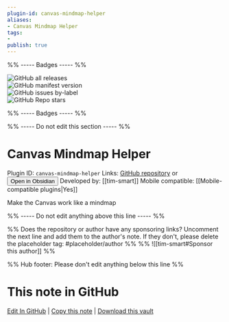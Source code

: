```yaml
---
plugin-id: canvas-mindmap-helper
aliases:
- Canvas Mindmap Helper
tags: 
- 
publish: true
---
```


%% ----- Badges ----- %%

![GitHub all releases](https://img.shields.io/github/downloads/tim-smart/obsidian-canvas-mindmap/total?color=573E7A&logo=github&style=for-the-badge)   
![GitHub manifest version](https://img.shields.io/github/manifest-json/v/tim-smart/obsidian-canvas-mindmap?color=573E7A&logo=github&style=for-the-badge)   
![GitHub issues by-label](https://img.shields.io/github/issues/tim-smart/obsidian-canvas-mindmap/help%20wanted?color=573E7A&logo=github&style=for-the-badge)   
![GitHub Repo stars](https://img.shields.io/github/stars/tim-smart/obsidian-canvas-mindmap?color=573E7A&logo=github&style=for-the-badge)

%% ----- Badges ----- %%

%% ----- Do not edit this section ----- %%

# Canvas Mindmap Helper

Plugin ID: `canvas-mindmap-helper`
Links: [GitHub repository](https://github.com/tim-smart/obsidian-canvas-mindmap) or [<button id=HH>Open in Obsidian</button>](obsidian://show-plugin?id=canvas-mindmap-helper)
Developed by: [[tim-smart]]
Mobile compatible: [[Mobile-compatible plugins|Yes]]

Make the Canvas work like a mindmap

%% ----- Do not edit anything above this line ----- %% 

%% Does the repository or author have any sponsoring links? Uncomment the next line and add them to the author's note. If they don't, please delete the placeholder tag: #placeholder/author %%
%% ![[tim-smart#Sponsor this author]] %%

%% Hub footer: Please don't edit anything below this line %%

# This note in GitHub

<span class="git-footer">[Edit In GitHub](https://github.dev/obsidian-community/obsidian-hub/blob/main/02%20-%20Community%20Expansions/02.05%20All%20Community%20Expansions/Plugins/canvas-mindmap-helper.md "git-hub-edit-note") | [Copy this note](https://raw.githubusercontent.com/obsidian-community/obsidian-hub/main/02%20-%20Community%20Expansions/02.05%20All%20Community%20Expansions/Plugins/canvas-mindmap-helper.md "git-hub-copy-note") | [Download this vault](https://github.com/obsidian-community/obsidian-hub/archive/refs/heads/main.zip "git-hub-download-vault") </span>

